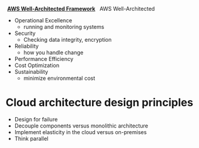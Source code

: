  [**AWS Well-Architected Framework**](https://d1.awsstatic.com/whitepapers/architecture/AWS_Well-Architected_Framework.pdf)
 
AWS Well-Architected
- Operational Excellence
	- running and monitoring systems
- Security
	- Checking data integrity, encryption
- Reliability
	- how you handle change
- Performance Efficiency
- Cost Optimization
- Sustainability
	- minimize environmental cost

# Cloud architecture design principles
- Design for failure
- Decouple components versus monolithic architecture
- Implement elasticity in the cloud versus on-premises
- Think parallel